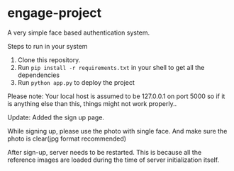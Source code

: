 # engage-project

A very simple face based authentication system.



Steps to run in your system

1) Clone this repository.
2) Run ```pip install -r requirements.txt``` in your shell to get all the dependencies
3) Run   ```python app.py``` to deploy the project

Please note: Your local host is assumed to be 127.0.0.1 on port 5000 so if it is anything else than this, things might not work properly..

Update:
Added the sign up page.

While signing up, please use the photo with single face. And make sure the photo is clear(jpg format recommended)

After sign-up, server needs to be restarted. This is because all the reference images are loaded during the time of server initialization itself.
